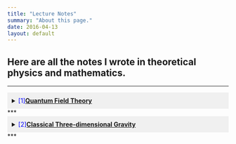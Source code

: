 ```yaml
---
title: "Lecture Notes"
summary: "About this page."
date: 2016-04-13
layout: default
---
```

## Here are all the notes I wrote in theoretical physics and mathematics. 
***
<details>
  <summary style="background-color: #f0f0f0; padding: 10px;"><span style="color: blue;">[1]</span><a href="https://bingxin-lao.github.io/file/note/Lecture_notes_on_Quantum_Field_Theory.pdf"><b>Quantum Field Theory</b></a></summary>
  
  <div style="background-color: #f0f0f0; padding: 10px;">
    This note is based on the Quantum Field Theory course I took during my M1 year at the École Normale Supérieure-PSL (M2-level course), with Professor Amir-Kian Kashani-Poor as the course instructor. I would like to express my gratitude for his excellent teaching! Please note that this note is very incomplete. Although I have added some details, it lacks explanations and contains numerous typos. I will work on completing it in the future. If I ever teach Quantum Field Theory in the future, this will be my course outline!
  </div>
</details>
***
<details>
  <summary style="background-color: #f0f0f0; padding: 10px;"><span style="color: blue;">[2]</span><a href="https://bingxin-lao.github.io/file/note/ADM_paper.pdf"><b>Classical Three-dimensional Gravity</b></a></summary>
  
  <div style="background-color: #f0f0f0; padding: 10px;">
    This note is based on a library-based project (Projet bibliographique) I completed during my M1 studies at the École Normale Supérieure-PSL (under the guidance of Prof. Jan Troost). In this note, the ADM formalism is extended to arbitrary dimensions, and the properties of conformal flatness are used to derive differential equations, explaining some unique characteristics of three-dimensional gravity.
  </div>
</details>
***